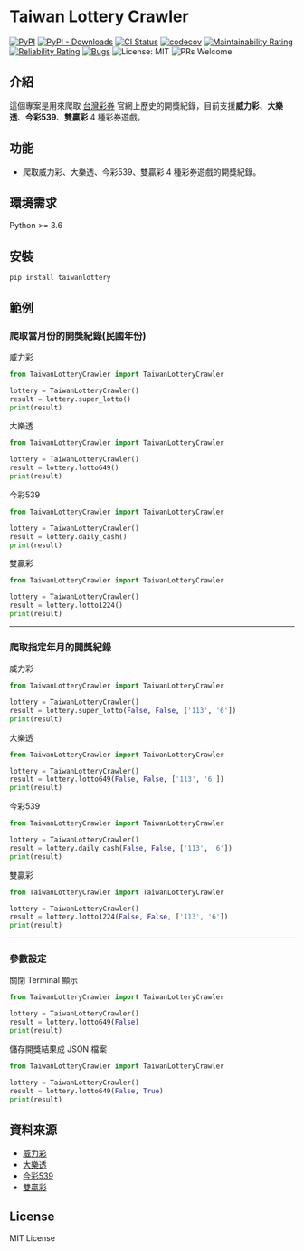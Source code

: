 # Taiwan Lottery Crawler

[![PyPI](https://img.shields.io/pypi/v/taiwanlottery)](https://pypi.org/project/taiwanlottery/)
[![PyPI - Downloads](https://img.shields.io/pypi/dm/taiwanlottery)](https://pypi.org/project/taiwanlottery/)
[![CI Status](https://github.com/stu01509/TaiwanLotteryCrawler/actions/workflows/ci.yaml/badge.svg)](https://github.com/stu01509/TaiwanLotteryCrawler/actions/workflows/ci.yaml)
[![codecov](https://codecov.io/gh/stu01509/TaiwanLotteryCrawler/branch/master/graph/badge.svg?token=AX0LW032B4)](https://codecov.io/gh/stu01509/TaiwanLotteryCrawler)
[![Maintainability Rating](https://sonarcloud.io/api/project_badges/measure?project=stu01509_TaiwanLotteryCrawler&metric=sqale_rating)](https://sonarcloud.io/summary/new_code?id=stu01509_TaiwanLotteryCrawler)
[![Reliability Rating](https://sonarcloud.io/api/project_badges/measure?project=stu01509_TaiwanLotteryCrawler&metric=reliability_rating)](https://sonarcloud.io/summary/new_code?id=stu01509_TaiwanLotteryCrawler)
[![Bugs](https://sonarcloud.io/api/project_badges/measure?project=stu01509_TaiwanLotteryCrawler&metric=bugs)](https://sonarcloud.io/summary/new_code?id=stu01509_TaiwanLotteryCrawler)
![License: MIT](https://img.shields.io/badge/License-MIT-blue.svg)
![PRs Welcome](https://img.shields.io/badge/PRs-welcome-brightgreen.svg)

## 介紹

這個專案是用來爬取 [台灣彩券](https://www.taiwanlottery.com.tw/) 官網上歷史的開獎紀錄，目前支援**威力彩**、**大樂透**、**今彩539**、**雙贏彩** 4 種彩券遊戲。

## 功能

- 爬取威力彩、大樂透、今彩539、雙贏彩 4 種彩券遊戲的開獎紀錄。

## 環境需求

Python >= 3.6

## 安裝

```shell
pip install taiwanlottery
```

## 範例

### 爬取當月份的開獎紀錄(民國年份)

威力彩

```python
from TaiwanLotteryCrawler import TaiwanLotteryCrawler

lottery = TaiwanLotteryCrawler()
result = lottery.super_lotto()
print(result)
```

大樂透

```python
from TaiwanLotteryCrawler import TaiwanLotteryCrawler

lottery = TaiwanLotteryCrawler()
result = lottery.lotto649()
print(result)
```

今彩539

```python
from TaiwanLotteryCrawler import TaiwanLotteryCrawler

lottery = TaiwanLotteryCrawler()
result = lottery.daily_cash()
print(result)
```

雙贏彩

```python
from TaiwanLotteryCrawler import TaiwanLotteryCrawler

lottery = TaiwanLotteryCrawler()
result = lottery.lotto1224()
print(result)
```

---

### 爬取指定年月的開獎紀錄

威力彩

```python
from TaiwanLotteryCrawler import TaiwanLotteryCrawler

lottery = TaiwanLotteryCrawler()
result = lottery.super_lotto(False, False, ['113', '6'])
print(result)
```

大樂透

```python
from TaiwanLotteryCrawler import TaiwanLotteryCrawler

lottery = TaiwanLotteryCrawler()
result = lottery.lotto649(False, False, ['113', '6'])
print(result)
```

今彩539

```python
from TaiwanLotteryCrawler import TaiwanLotteryCrawler

lottery = TaiwanLotteryCrawler()
result = lottery.daily_cash(False, False, ['113', '6'])
print(result)
```

雙贏彩

```python
from TaiwanLotteryCrawler import TaiwanLotteryCrawler

lottery = TaiwanLotteryCrawler()
result = lottery.lotto1224(False, False, ['113', '6'])
print(result)
```

---

### 參數設定

關閉 Terminal 顯示

```python
from TaiwanLotteryCrawler import TaiwanLotteryCrawler

lottery = TaiwanLotteryCrawler()
result = lottery.lotto649(False)
print(result)
```

儲存開獎結果成 JSON 檔案

```python
from TaiwanLotteryCrawler import TaiwanLotteryCrawler

lottery = TaiwanLotteryCrawler()
result = lottery.lotto649(False, True)
print(result)
```

## 資料來源

- [威力彩](https://www.taiwanlottery.com.tw/Lotto/SuperLotto638/history.aspx)
- [大樂透](https://www.taiwanlottery.com.tw/Lotto/Lotto649/history.aspx)
- [今彩539](https://www.taiwanlottery.com.tw/Lotto/Dailycash/history.aspx)
- [雙贏彩](https://www.taiwanlottery.com.tw/Lotto/Lotto1224/history.aspx)

## License

MIT License
